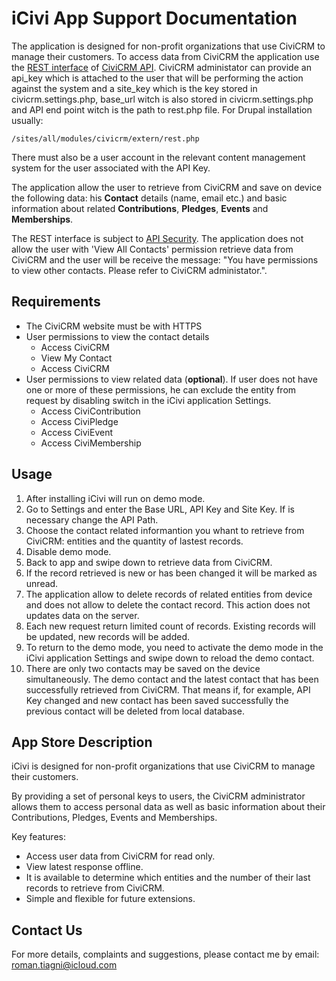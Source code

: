 # iCivi App Support Documentation
The application is designed for non-profit organizations that use CiviCRM to manage their customers.
To access data from CiviCRM the application use the [REST interface](https://docs.civicrm.org/dev/en/latest/api/interfaces/#rest) of [CiviCRM API](https://docs.civicrm.org/dev/en/latest/api/).
CiviCRM administator can provide an api_key which is attached to the user that will be performing the action against the system and a site_key which is the key stored in civicrm.settings.php, base_url witch is also stored in civicrm.settings.php and API end point witch is the path to rest.php file. For Drupal installation usually:
```
/sites/all/modules/civicrm/extern/rest.php
```
There must also be a user account in the relevant content management system for the user associated with the API Key.

The application allow the user to retrieve from CiviCRM and save on device the following data: his **Contact** details (name, email etc.) and basic information about related **Contributions**, **Pledges**, **Events** and **Memberships**.

The REST interface is subject to [API Security](https://docs.civicrm.org/dev/en/latest/security/permissions/#api-permissions).
The application does not allow the user with 'View All Contacts' permission retrieve data from CiviCRM and the user will be receive the message: "You have permissions to view other contacts. Please refer to CiviCRM administator.".


## Requirements
* The CiviCRM website must be with HTTPS
* User permissions to view the contact details
    * Access CiviCRM
    * View My Contact
    * Access CiviCRM
* User permissions to view related data (**optional**). If user does not have one or more of these permissions, he can exclude the entity from request by disabling switch in the iCivi application Settings. 
    * Access CiviContribution
    * Access CiviPledge
    * Access CiviEvent
    * Access CiviMembership

## Usage
1. After installing iCivi will run on demo mode.
2. Go to Settings and enter the Base URL, API Key and Site Key. If is necessary change the API Path.
3. Choose the contact related informantion you whant to retrieve from CiviCRM: entities and the quantity of lastest records.
4. Disable demo mode.
5. Back to app and swipe down to retrieve data from CiviCRM.
6. If the record retrieved is new or has been changed it will be marked as unread.
7. The application allow to delete records of related entities from device and does not allow to delete the contact record. This action does not updates data on the server.
8. Each new request return limited count of records. Existing records will be updated, new records will be added.
9. To return to the demo mode, you need to activate the demo mode in the iCivi application Settings and swipe down to reload the demo contact.
10. There are only two contacts may be saved on the device simultaneously. The demo contact and the latest contact that has been successfully retrieved from CiviCRM. That means if, for example, API Key changed and new contact has been saved successfully the previous contact will be deleted from local database.


## App Store Description
iCivi is designed for non-profit organizations that use CiviCRM to manage their customers.

By providing a set of personal keys to users, the CiviCRM administrator allows them to access personal data as well as basic information about their Contributions, Pledges, Events and Memberships.

Key features:
* Access user data from CiviCRM for read only. 
* View latest response offline.
* It is available to determine which entities and the number of their last records to retrieve from CiviCRM.
* Simple and flexible for future extensions.

## Contact Us
For more details, complaints and suggestions, please contact me by email: 
roman.tiagni@icloud.com
